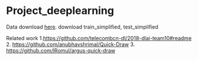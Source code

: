 # Project_deeplearning
Data download [here](https://www.kaggle.com/c/quickdraw-doodle-recognition/data?select=train_simplified).
download train_simplified, test_simplified

Related work 1.https://github.com/telecombcn-dl/2018-dlai-team10#readme
2.  https://github.com/anubhavshrimal/Quick-Draw 
3.  https://github.com/lRomul/argus-quick-draw


